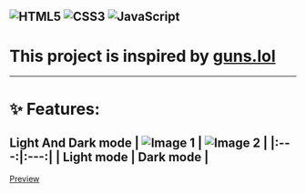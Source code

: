 
![HTML5](https://img.shields.io/badge/html5-%23E34F26.svg?style=for-the-badge&logo=html5&logoColor=white)
![CSS3](https://img.shields.io/badge/css3-%231572B6.svg?style=for-the-badge&logo=css3&logoColor=white)
![JavaScript](https://img.shields.io/badge/javascript-%23323330.svg?style=for-the-badge&logo=javascript&logoColor=%23F7DF1E)
-----
# This project is  inspired by [guns.lol](https://guns.lol)
-----
# ✨ Features:
Light And Dark mode
| ![Image 1](https://i.imgur.com/lPPgJL8.png) | ![Image 2](https://i.imgur.com/uUJdfK6.png) |
|:---:|:---:|
| Light mode | Dark mode |
-----
[Preview](https://glockfatherdraco.github.io/MinimalisticPortfolio/)

